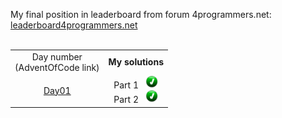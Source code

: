 My final position in leaderboard from forum 4programmers.net:
<br><a href="https://github.com/Pawel-Iskra/AdvenOfCode2019/blob/master/4programmers.net_leaderboard.jpg">leaderboard4programmers.net</a>
<br>
<br>
<table>
   <tr align="center" vlign="middle">
      <td>Day number
        <br>(AdventOfCode link)</td>
      <td><B>My solutions</td> 
   </tr>
   <tr align="center" vlign="middle">
      <td><a href="https://adventofcode.com/2019/day/1">Day01</a></td>
      <td>
         Part 1 &nbsp; <a href="https://github.com/Pawel-Iskra/AdvenOfCode2019/blob/master/solutions/Day01_part1.java">
         <img alt="Done" src="https://github.com/Pawel-Iskra/mySPOJ/blob/master/mySPOJ/Done.png"
         width=20" height="20"></a><br>
         Part 2 &nbsp; <a href="https://github.com/Pawel-Iskra/AdvenOfCode2019/blob/master/solutions/Day01_part2.java">
         <img alt="Done" src="https://github.com/Pawel-Iskra/mySPOJ/blob/master/mySPOJ/Done.png"
         width=20" height="20"></a>
      </td> 
   </tr>
   
   
   </table>
